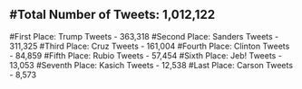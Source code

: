 #Total Number of Tweets: 1,012,122 
---
#First Place: Trump Tweets - 363,318
#Second Place: Sanders Tweets - 311,325
#Third Place: Cruz Tweets - 161,004
#Fourth Place: Clinton Tweets - 84,859
#Fifth Place: Rubio Tweets - 57,454
#Sixth Place: Jeb! Tweets - 13,053
#Seventh Place: Kasich Tweets - 12,538
#Last Place: Carson Tweets - 8,573
